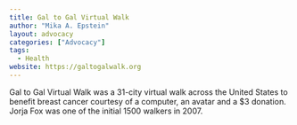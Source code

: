 ```yaml
---
title: Gal to Gal Virtual Walk
author: "Mika A. Epstein"
layout: advocacy
categories: ["Advocacy"]
tags:
  - Health
website: https://galtogalwalk.org
---
```


Gal to Gal Virtual Walk was a 31-city virtual walk across the United States to benefit breast cancer courtesy of a computer, an avatar and a $3 donation. Jorja Fox was one of the initial 1500 walkers in 2007.
